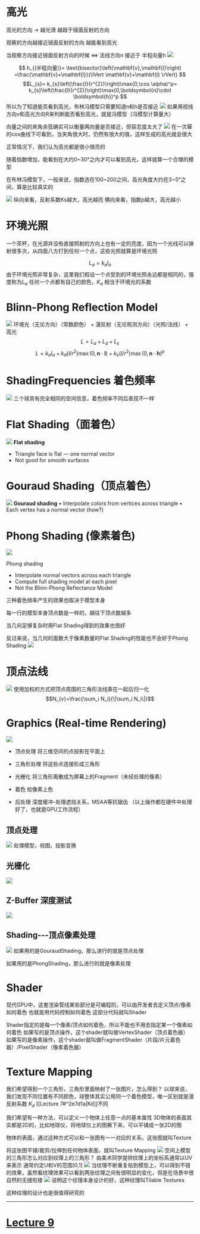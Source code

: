
# 高光
高光的方向 -> 越光滑 越趋于镜面反射的方向

观察的方向越接近镜面反射的方向 越能看到高光

当观察方向接近镜面反射方向的时候 <=> 法线方向n 接近于 半程向量h
![](IMG/Pasted%20image%2020241212134717.png)

$$
h_{(半程向量)}=
\text{bisector}\left(\mathbf{v},\mathbf{l}\right)
=\frac{\mathbf{v}+\mathbf{l}}{\lVert \mathbf{v}+\mathbf{l} \rVert}
$$
$$L_{s}=
k_{s}\left(\frac{I}{r^{2}}\right)\max(0,\cos \alpha)^p=
k_{s}\left(\frac{I}{r^{2}}\right)\max(0,\boldsymbol{n}\cdot \boldsymbol{h})^p
$$
所以为了知道能否看到高光，布林冯模型只需要知道n和h是否接近
![](IMG/Pasted%20image%2020241212135742.png)
如果用视线方向v和高光方向R来判断能否看到高光，就是冯模型（冯模型计算量大）

向量之间的夹角余弦确实可以衡量两向量是否接近，但容忍度太大了
![](IMG/Pasted%20image%2020241212135833.png)
在一次幂的cos曲线下可看到，当夹角很大时，仍然有很大的值，这样生成的高光就会很大

正常情况下，我们认为高光都是很小很亮的

随着指数增加，能看到在大约0~30°之内才可以看到高光，这样就算一个合理的模型

在布林冯模型下，一般来说，指数选在100~200之间，高光角度大约在3~5°之间，算是比较真实的


![](IMG/Pasted%20image%2020241212135908.png)
纵向来看，反射系数Ks越大，高光越亮
横向来看，指数p越大，高光越小

# 环境光照
一个茶杯，在光源并没有直接照射的方向上也有一定的亮度，因为一个光线可以弹射很多次，从四面八方打到任何一个点，这些光照就算是环境光照

$$L_{a}=k_{a}I_{a}$$
由于环境光照非常复杂，这里我们假设一个点受到的环境光照永远都是相同的，强度称为$L_a$ 
任何一个点都有自己的颜色，$K_a$ 相当于环境光的系数

# Blinn-Phong Reflection Model
![](IMG/Pasted%20image%2020241212140314.png)
环境光（无论方向）（常数颜色） + 漫反射（无论观测方向）（光照/法线） + 高光
$$L=L_a+L_d+L_s$$
$$L=k_aI_a+k_d(I/r^2)\max(0,\mathbf{n}\cdot\mathbf{l})+k_s(I/r^2)\max(0,\mathbf{n}\cdot\mathbf{h})^p$$

# ShadingFrequencies 着色频率
![](IMG/Pasted%20image%2020241212140354.png)
三个球具有完全相同的空间信息，着色频率不同后表现不一样

# Flat Shading（面着色）
![](IMG/Pasted%20image%2020241212140433.png)
**Flat shading**
- Triangle face is flat — one normal vector
- Not good for smooth surfaces

# Gouraud Shading（顶点着色）
![](IMG/Pasted%20image%2020241212140650.png)
**Gouraud shading**
• Interpolate colors from vertices across triangle
• Each vertex has a normal vector (how?)

# Phong Shading (像素着色)
![](IMG/Pasted%20image%2020241212140942.png)
   
Phong shading  
- Interpolate normal vectors across each triangle  
- Compute full shading model at each pixel  
- Not the Blinn-Phong Reflectance Model

三种着色频率产生的效果也取决于模型本身

每一行的模型本身顶点数是一样的，越往下顶点数越多

当几何足够复杂时用Flat Shading得到的效果也很好

反过来说，当几何的面数大于像素数量时Flat Shading的性能也不会好于Phong Shading
![](IMG/Pasted%20image%2020241212141106.png)

# 顶点法线
![](IMG/Pasted%20image%2020241212143523.png)
使用加权的方式把顶点周围的三角形法线乘在一起后归一化
$$N_{v}=\frac{\sum_i N_i}{\|\sum_i N_i\|}$$

# Graphics (Real-time Rendering) 
![](IMG/Pasted%20image%2020241212143756.png)
- 顶点处理
将三维空间的点投影在平面上

- 三角形处理
将这些点连接形成三角形

- 光栅化
将三角形离散成为屏幕上的Fragment（未经处理的像素）

- 着色
给像素上色

- 后处理
深度缓冲-处理遮挡关系，MSAA等抗锯齿
（以上操作都在硬件中处理好了，也就是GPU工作流程）

## 顶点处理
![](IMG/Pasted%20image%2020241212143949.png)
处理模型，视图，投影变换

## 光栅化
![](IMG/Pasted%20image%2020241212144044.png)

## Z-Buffer 深度测试
![](IMG/Pasted%20image%2020241212144101.png)
## Shading---顶点像素处理
![](IMG/Pasted%20image%2020241212144200.png)
如果用的是GouraudShading，那么进行的就是顶点处理

如果用的是PhongShading，那么进行的就是像素处理

# Shader
现代GPU中，这套渲染管线某些部分是可编程的，可以由开发者去定义顶点/像素如何着色
也就是用代码控制如何着色
这部分代码就叫Shader

Shader指定的是每一个像素/顶点如何着色，所以不能也不用去指定某一个像素如何着色
如果写的是顶点操作，这个shader就叫做VertexShader（顶点着色器）
如果写的是像素操作，这个shader就叫做FragmentShader（片段/片元着色器）/PixelShader（像素着色器）

# Texture Mapping
我们希望得到一个三角形，三角形里面映射了一张图片，怎么得到？
以球来说，我们发现不同位置有不同颜色，球整体其实公用同一个着色模型，唯一区别就是漫反射系数 $K_d$ [[Lecture 7#^2e7d1a|Kd]]不同

我们希望有一种方法，可以定义一个物体上任意一点的基本属性
3D物体的表面其实都是2D的，比如地球仪，将地球仪上的图撕下来，可以平铺成一张2D的图

物体的表面，通过这种方式可以和一张图有一一对应的关系，这张图就叫Texture

将这张图平铺/裁剪/拉伸到任何物体表面，就叫Texture Mapping
![](IMG/Pasted%20image%2020241212144829.png)
空间上模型的三角形怎么对应到纹理上的三角形？
由美术同学提供纹理上的坐标系通常以UV来表示
通常约定U和V的范围\[0,1]
![](IMG/Pasted%20image%2020241212144939.png)
当纹理不断重复贴到模型上，可以得到不错的效果，虽然看纹理效果可以看到两张纹理之间有很明显的变化，但是在场景中很自然的无缝衔接
![](IMG/Pasted%20image%2020241212144954.png)
说明这个纹理本身设计的好，这种纹理叫Tilable Textures

这种纹理的设计也是很值得研究的
___
# [Lecture 9](Lecture%209.md)